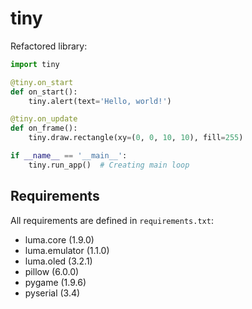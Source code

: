 # tiny

Refactored library:

```python
import tiny

@tiny.on_start
def on_start():
    tiny.alert(text='Hello, world!')

@tiny.on_update
def on_frame():
    tiny.draw.rectangle(xy=(0, 0, 10, 10), fill=255)

if __name__ == '__main__':
    tiny.run_app()  # Creating main loop
```

## Requirements

All requirements are defined in `requirements.txt`:

- luma.core (1.9.0)
- luma.emulator (1.1.0)
- luma.oled (3.2.1)
- pillow (6.0.0)
- pygame (1.9.6)
- pyserial (3.4)